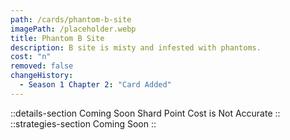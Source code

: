 ```yaml
---
path: /cards/phantom-b-site
imagePath: /placeholder.webp
title: Phantom B Site
description: B site is misty and infested with phantoms.
cost: "n"
removed: false
changeHistory:
  - Season 1 Chapter 2: "Card Added"
---
```

::details-section
Coming Soon
Shard Point Cost is Not Accurate
::
::strategies-section
Coming Soon
::